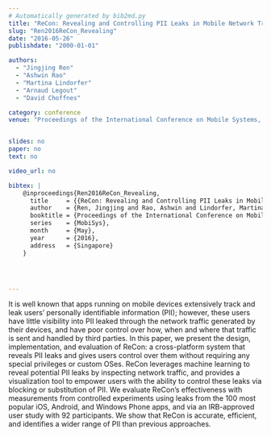 ```yaml
---
# Automatically generated by bib2md.py
title: "ReCon: Revealing and Controlling PII Leaks in Mobile Network Traffic"
slug: "Ren2016ReCon_Revealing"
date: "2016-05-26"
publishdate: "2000-01-01"

authors:
  - "Jingjing Ren"
  - "Ashwin Rao"
  - "Martina Lindorfer"
  - "Arnaud Legout"
  - "David Choffnes"

category: conference
venue: "Proceedings of the International Conference on Mobile Systems, Applications and Services (MobiSys)"


slides: no
paper: no
text: no

video_url: no

bibtex: |
    @inproceedings{Ren2016ReCon_Revealing,
      title     = {{ReCon: Revealing and Controlling PII Leaks in Mobile Network Traffic}},
      author    = {Ren, Jingjing and Rao, Ashwin and Lindorfer, Martina and Legout, Arnaud and Choffnes, David},
      booktitle = {Proceedings of the International Conference on Mobile Systems, Applications and Services},
      series    = {MobiSys},
      month     = {May},
      year      = {2016},
      address   = {Singapore}
    }




---
```


It is well known that apps running on mobile devices extensively track and leak users’ personally identifiable information (PII); however, these users have little visibility into PII leaked through the network traffic generated by their devices, and have poor control over how, when and where that traffic is sent and handled by third parties. In this paper, we present the design, implementation, and evaluation of ReCon: a cross-platform system that reveals PII leaks and gives users control over them without requiring any special privileges or custom OSes. ReCon leverages machine learning to reveal potential PII leaks by inspecting network traffic, and provides a visualization tool to empower users with the ability to control these leaks via blocking or substitution of PII. We evaluate ReCon’s effectiveness with measurements from controlled experiments using leaks from the 100 most popular iOS, Android, and Windows Phone apps, and via an IRB-approved user study with 92 participants. We show that ReCon is accurate, efficient, and identifies a wider range of PII than previous approaches.